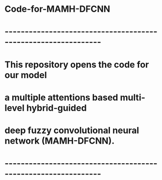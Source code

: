 # Code-for-MAMH-DFCNN
# --------------------------------------------------------------
# This repository opens the code for our model
# a multiple attentions based multi-level hybrid-guided 
# deep fuzzy convolutional neural network (MAMH-DFCNN). 
# --------------------------------------------------------------
